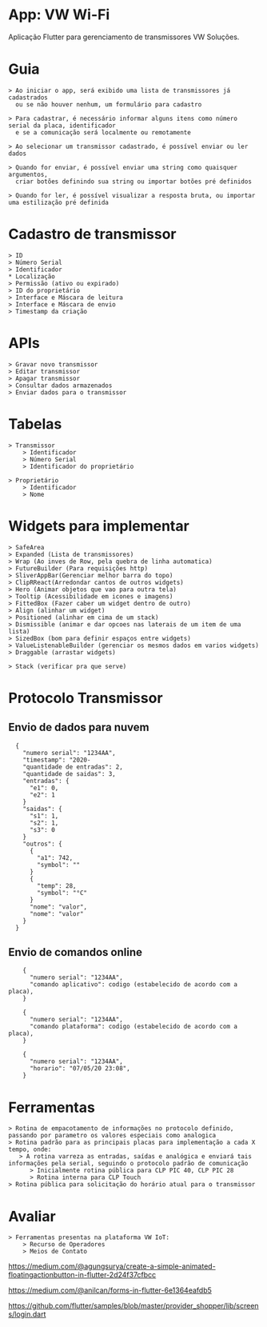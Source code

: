 # App: VW Wi-Fi 

Aplicação Flutter para gerenciamento de transmissores VW Soluções.

# Guia
    > Ao iniciar o app, será exibido uma lista de transmissores já cadastrados
      ou se não houver nenhum, um formulário para cadastro
    
    > Para cadastrar, é necessário informar alguns itens como número serial da placa, identificador 
      e se a comunicação será localmente ou remotamente

    > Ao selecionar um transmissor cadastrado, é possível enviar ou ler dados

    > Quando for enviar, é possível enviar uma string como quaisquer argumentos,
      criar botões definindo sua string ou importar botões pré definidos 

    > Quando for ler, é possível visualizar a resposta bruta, ou importar uma estilização pré definida

# Cadastro de transmissor
    > ID
    > Número Serial
    > Identificador
    * Localização
    > Permissão (ativo ou expirado) 
    > ID do proprietário
    > Interface e Máscara de leitura
    > Interface e Máscara de envio
    > Timestamp da criação

# APIs
    > Gravar novo transmissor
    > Editar transmissor
    > Apagar transmissor
    > Consultar dados armazenados
    > Enviar dados para o transmissor

# Tabelas
    > Transmissor
        > Identificador
        > Número Serial
        > Identificador do proprietário

    > Proprietário
        > Identificador
        > Nome

# Widgets para implementar
    > SafeArea
    > Expanded (Lista de transmissores)
    > Wrap (Ao inves de Row, pela quebra de linha automatica)
    > FutureBuilder (Para requisições http)
    > SliverAppBar(Gerenciar melhor barra do topo)
    > ClipRReact(Arredondar cantos de outros widgets)
    > Hero (Animar objetos que vao para outra tela)
    > Tooltip (Acessibilidade em icones e imagens)
    > FittedBox (Fazer caber um widget dentro de outro)
    > Align (alinhar um widget)
    > Positioned (alinhar em cima de um stack)
    > Dismissible (animar e dar opcoes nas laterais de um item de uma lista)
    > SizedBox (bom para definir espaços entre widgets)
    > ValueListenableBuilder (gerenciar os mesmos dados em varios widgets)
    > Draggable (arrastar widgets)

    > Stack (verificar pra que serve)

# Protocolo Transmissor
   
## Envio de dados para nuvem
```
  {
    "numero serial": "1234AA",
    "timestamp": "2020-
    "quantidade de entradas": 2,
    "quantidade de saidas": 3,
    "entradas": {
      "e1": 0,
      "e2": 1
    }
    "saidas": {
      "s1": 1,
      "s2": 1,
      "s3": 0
    }
    "outros": {
      {
        "a1": 742,
        "symbol": ""
      }
      {
        "temp": 28,
        "symbol": "°C"
      }
      "nome": "valor",
      "nome": "valor"
    }
  }
```
## Envio de comandos online
```
    {
      "numero serial": "1234AA",
      "comando aplicativo": codigo (estabelecido de acordo com a placa),
    }
```
```
    {
      "numero serial": "1234AA",
      "comando plataforma": codigo (estabelecido de acordo com a placa),
    }
```
```
    {
      "numero serial": "1234AA",
      "horario": "07/05/20 23:08",
    }
```

# Ferramentas
    > Rotina de empacotamento de informações no protocolo definido, passando por parametro os valores especiais como analogica
    > Rotina padrão para as principais placas para implementação a cada X tempo, onde:
       > A rotina varreza as entradas, saídas e analógica e enviará tais informações pela serial, seguindo o protocolo padrão de comunicação
          > Inicialmente rotina pública para CLP PIC 40, CLP PIC 28
          > Rotina interna para CLP Touch
    > Rotina pública para solicitação do horário atual para o transmissor

# Avaliar
    > Ferramentas presentas na plataforma VW IoT:
        > Recurso de Operadores
        > Meios de Contato

https://medium.com/@agungsurya/create-a-simple-animated-floatingactionbutton-in-flutter-2d24f37cfbcc

https://medium.com/@anilcan/forms-in-flutter-6e1364eafdb5

https://github.com/flutter/samples/blob/master/provider_shopper/lib/screens/login.dart